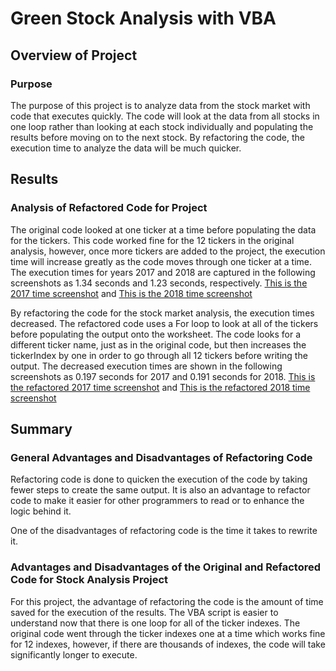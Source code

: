 # Green Stock Analysis with VBA

## Overview of Project

### Purpose
The purpose of this project is to analyze data from the stock market with code that executes quickly. The code will look at the data from all stocks in one loop rather than looking at each stock individually and populating the results before moving on to the next stock. By refactoring the code, the execution time to analyze the data will be much quicker.

## Results

### Analysis of Refactored Code for Project
The original code looked at one ticker at a time before populating the data for the tickers. This code worked fine for the 12 tickers in the original analysis, however, once more tickers are added to the project, the execution time will increase greatly as the code moves through one ticker at a time. The execution times for years 2017 and 2018 are captured in the following screenshots as 1.34 seconds and 1.23 seconds, respectively. [This is the 2017 time screenshot](https://github.com/jcourt99/stock-analysis/blob/main/Pre_VBA_Challenge_2017.png) and [This is the 2018 time screenshot](https://github.com/jcourt99/stock-analysis/blob/main/VBA_Challenge_2018.png)

By refactoring the code for the stock market analysis, the execution times decreased. The refactored code uses a For loop to look at all of the tickers before populating the output onto the worksheet. The code  looks for a different ticker name, just as in the original code, but then increases the tickerIndex by one in order to go through all 12 tickers before writing the output. The decreased execution times are shown in the following screenshots as 0.197 seconds for 2017 and 0.191 seconds for 2018. [This is the refactored 2017 time screenshot](https://github.com/jcourt99/stock-analysis/blob/main/VBA_Challenge_2017.png) and [This is the refactored 2018 time screenshot](https://github.com/jcourt99/stock-analysis/blob/main/VBA_Challenge_2018.png)


## Summary

### General Advantages and Disadvantages of Refactoring Code
Refactoring code is done to quicken the execution of the code by taking fewer steps to create the same output. It is also an advantage to refactor code to make it easier for other programmers to read or to enhance the logic behind it. 

One of the disadvantages of refactoring code is the time it takes to rewrite it. 

### Advantages and Disadvantages of the Original and Refactored Code for Stock Analysis Project
For this project, the advantage of refactoring the code is the amount of time saved for the execution of the results. The VBA script is easier to understand now that there is one loop for all of the ticker indexes. The original code went through the ticker indexes one at a time which works fine for 12 indexes, however, if there are thousands of indexes, the code will take significantly longer to execute. 





